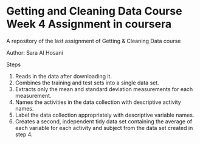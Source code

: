 # Getting and Cleaning Data Course Week 4 Assignment in coursera
A repository of the last assignment of Getting & Cleaning Data course

Author: Sara Al Hosani

Steps
1. Reads in the data after downloading it.
2. Combines the training and test sets into a single data set.
3. Extracts only the mean and standard deviation measurements for each measurement.
4. Names the activities in the data collection with descriptive activity names.
5. Label the data collection appropriately with descriptive variable names.
6. Creates a second, independent tidy data set containing the average of each variable for each activity and subject from the data set created in step 4.
